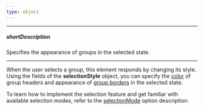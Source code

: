 ```yaml
---
type: object
---
```

---
##### shortDescription
Specifies the appearance of groups in the selected state.

---
When the user selects a group, this element responds by changing its style. Using the fields of the **selectionStyle** object, you can specify the [color](/api-reference/20%20Data%20Visualization%20Widgets/20%20dxTreeMap/1%20Configuration/group/selectionStyle/color.md '/Documentation/ApiReference/Data_Visualization_Widgets/dxTreeMap/Configuration/group/selectionStyle/#color') of group headers and appearance of [group borders](/api-reference/20%20Data%20Visualization%20Widgets/20%20dxTreeMap/1%20Configuration/group/selectionStyle/border '/Documentation/ApiReference/Data_Visualization_Widgets/dxTreeMap/Configuration/group/selectionStyle/#border') in the selected state.

To learn how to implement the selection feature and get familiar with available selection modes, refer to the [selectionMode](/api-reference/20%20Data%20Visualization%20Widgets/20%20dxTreeMap/1%20Configuration/selectionMode.md '/Documentation/ApiReference/Data_Visualization_Widgets/dxTreeMap/Configuration/#selectionMode') option description.